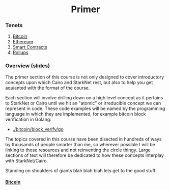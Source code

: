 <h1 align="center">Primer</h1>

### Tenets
1. [Bitcoin](./bitcoin/README.md)
2. [Ethereum](./ethereum/README.md)
3. [Smart Contracts](./smart_contracts/README.md)
4. [Rollups](./rollups/README.md)

### Overview [(slides)](https://docs.google.com/presentation/d/1-ykeFFRwI2JTIyXAKd2AmVSIUnbjPk7EdfpHxL3CxYs/edit?usp=sharing)
The primer section of this course is not only designed to cover introductory concepts upon which Cairo and StarkNet rest, but also to help you get aquianted with the format of the course. 

Each section will involve drilling down on a high level concept as it pertains to StarkNet or Cairo until we hit an "atomic" or irreducible concept we can represent in code. These code examples will be named by the programming language in which they are implemented, for example bitcoin block verification in Golang:
- [./bitcoin/block_verify/go](./bitcoin/block_verify/go)

The topics covered in this course have been disected in hundreds of ways by thousands of people smarter than me, so wherever possible I will be linking to those resources and not reinventing the circle thingy. Large sections of text will therefore be dedicated to how these concepts interplay with StarkNet/Cairo.

Standing on shoulders of giants blah blah blah lets get to the good stuff

#### [Bitcoin](./bitcoin/README.md)